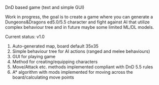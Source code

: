 # 
DnD based game (text and simple GUI)

Work in progress, the goal is to create a game where you can generate a Dungeons&Dragons ed5.0/5.5 character and fight against AI that utilize complex behaviour tree and in future maybe some limited ML/DL models.

Current status:
v1.0
1. Auto-generated map, board default 35x35
2. Simple behaviour tree for AI actions (ranged and melee behaviours)
3. GUI for playing game
4. Method for creating/equipping characters
5. Move/Attack etc. methods implemented compliant with DnD 5.5 rules
6. A* algorithm with mods implemented for moving across the board/calculating move points